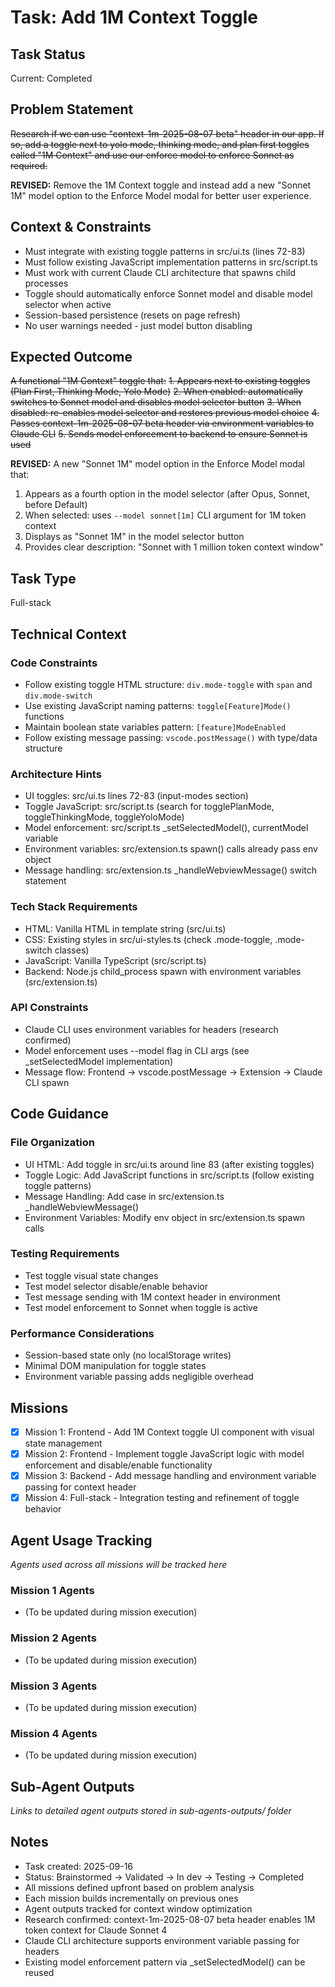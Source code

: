 # Task: Add 1M Context Toggle

## Task Status
Current: Completed

## Problem Statement
~~Research if we can use "context-1m-2025-08-07 beta" header in our app. If so, add a toggle next to yolo mode, thinking mode, and plan first toggles called "1M Context" and use our enforce model to enforce Sonnet as required.~~

**REVISED:** Remove the 1M Context toggle and instead add a new "Sonnet 1M" model option to the Enforce Model modal for better user experience.

## Context & Constraints
- Must integrate with existing toggle patterns in src/ui.ts (lines 72-83)
- Must follow existing JavaScript implementation patterns in src/script.ts
- Must work with current Claude CLI architecture that spawns child processes
- Toggle should automatically enforce Sonnet model and disable model selector when active
- Session-based persistence (resets on page refresh)
- No user warnings needed - just model button disabling

## Expected Outcome
~~A functional "1M Context" toggle that:~~
~~1. Appears next to existing toggles (Plan First, Thinking Mode, Yolo Mode)~~
~~2. When enabled: automatically switches to Sonnet model and disables model selector button~~
~~3. When disabled: re-enables model selector and restores previous model choice~~
~~4. Passes context-1m-2025-08-07 beta header via environment variables to Claude CLI~~
~~5. Sends model enforcement to backend to ensure Sonnet is used~~

**REVISED:** A new "Sonnet 1M" model option in the Enforce Model modal that:
1. Appears as a fourth option in the model selector (after Opus, Sonnet, before Default)
2. When selected: uses `--model sonnet[1m]` CLI argument for 1M token context
3. Displays as "Sonnet 1M" in the model selector button
4. Provides clear description: "Sonnet with 1 million token context window"

## Task Type
Full-stack

## Technical Context
### Code Constraints
- Follow existing toggle HTML structure: `div.mode-toggle` with `span` and `div.mode-switch`
- Use existing JavaScript naming patterns: `toggle[Feature]Mode()` functions
- Maintain boolean state variables pattern: `[feature]ModeEnabled`
- Follow existing message passing: `vscode.postMessage()` with type/data structure

### Architecture Hints
- UI toggles: src/ui.ts lines 72-83 (input-modes section)
- Toggle JavaScript: src/script.ts (search for togglePlanMode, toggleThinkingMode, toggleYoloMode)
- Model enforcement: src/script.ts _setSelectedModel(), currentModel variable
- Environment variables: src/extension.ts spawn() calls already pass env object
- Message handling: src/extension.ts _handleWebviewMessage() switch statement

### Tech Stack Requirements
- HTML: Vanilla HTML in template string (src/ui.ts)
- CSS: Existing styles in src/ui-styles.ts (check .mode-toggle, .mode-switch classes)
- JavaScript: Vanilla TypeScript (src/script.ts)
- Backend: Node.js child_process spawn with environment variables (src/extension.ts)

### API Constraints
- Claude CLI uses environment variables for headers (research confirmed)
- Model enforcement uses --model flag in CLI args (see _setSelectedModel implementation)
- Message flow: Frontend → vscode.postMessage → Extension → Claude CLI spawn

## Code Guidance
### File Organization
- UI HTML: Add toggle in src/ui.ts around line 83 (after existing toggles)
- Toggle Logic: Add JavaScript functions in src/script.ts (follow existing toggle patterns)
- Message Handling: Add case in src/extension.ts _handleWebviewMessage()
- Environment Variables: Modify env object in src/extension.ts spawn calls

### Testing Requirements
- Test toggle visual state changes
- Test model selector disable/enable behavior
- Test message sending with 1M context header in environment
- Test model enforcement to Sonnet when toggle is active

### Performance Considerations
- Session-based state only (no localStorage writes)
- Minimal DOM manipulation for toggle states
- Environment variable passing adds negligible overhead

## Missions
- [x] Mission 1: Frontend - Add 1M Context toggle UI component with visual state management
- [x] Mission 2: Frontend - Implement toggle JavaScript logic with model enforcement and disable/enable functionality
- [x] Mission 3: Backend - Add message handling and environment variable passing for context header
- [x] Mission 4: Full-stack - Integration testing and refinement of toggle behavior

## Agent Usage Tracking
*Agents used across all missions will be tracked here*

### Mission 1 Agents
- (To be updated during mission execution)

### Mission 2 Agents
- (To be updated during mission execution)

### Mission 3 Agents
- (To be updated during mission execution)

### Mission 4 Agents
- (To be updated during mission execution)

## Sub-Agent Outputs
*Links to detailed agent outputs stored in sub-agents-outputs/ folder*

## Notes
- Task created: 2025-09-16
- Status: Brainstormed → Validated → In dev → Testing → Completed
- All missions defined upfront based on problem analysis
- Each mission builds incrementally on previous ones
- Agent outputs tracked for context window optimization
- Research confirmed: context-1m-2025-08-07 beta header enables 1M token context for Claude Sonnet 4
- Claude CLI architecture supports environment variable passing for headers
- Existing model enforcement pattern via _setSelectedModel() can be reused